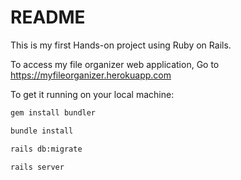 # README

This is my first Hands-on project using Ruby on Rails.

To access my file organizer web application, Go to https://myfileorganizer.herokuapp.com

To get it running on your local machine:

```bash
gem install bundler
```

```bash
bundle install
```

```bash
rails db:migrate
```

```bash
rails server
```
